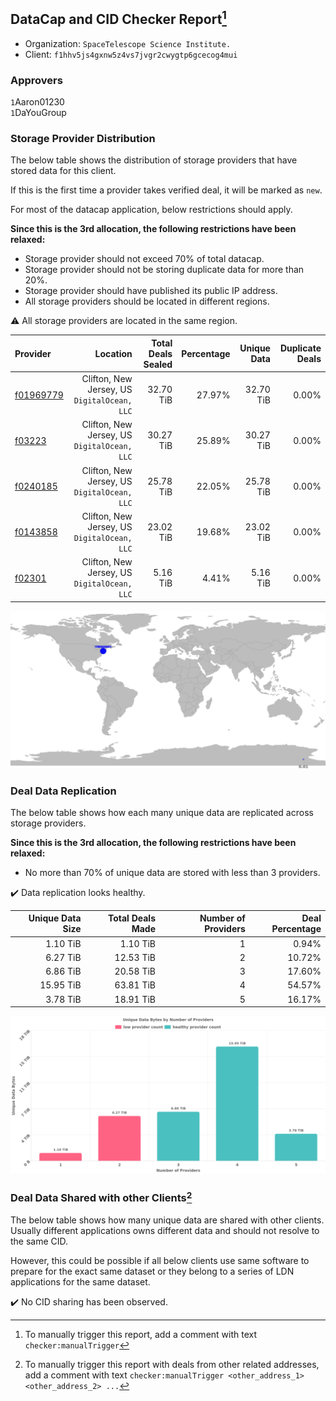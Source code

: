 ## DataCap and CID Checker Report[^1]
 - Organization: `SpaceTelescope Science Institute.`
 - Client: `f1hhv5js4gxnw5z4vs7jvgr2cwygtp6gcecog4mui`
### Approvers
`1`Aaron01230<br/>`1`DaYouGroup

### Storage Provider Distribution
The below table shows the distribution of storage providers that have stored data for this client.

If this is the first time a provider takes verified deal, it will be marked as `new`.

For most of the datacap application, below restrictions should apply.

**Since this is the 3rd allocation, the following restrictions have been relaxed:**
 - Storage provider should not exceed 70% of total datacap.
 - Storage provider should not be storing duplicate data for more than 20%.
 - Storage provider should have published its public IP address.
 - All storage providers should be located in different regions.

⚠️ All storage providers are located in the same region.

| Provider                                              |                                        Location | Total Deals Sealed | Percentage | Unique Data | Duplicate Deals |
| :---------------------------------------------------- | ----------------------------------------------: | -----------------: | ---------: | ----------: | --------------: |
| [f01969779](https://filfox.info/en/address/f01969779) | Clifton, New Jersey, US<br/>`DigitalOcean, LLC` |          32.70 TiB |     27.97% |   32.70 TiB |           0.00% |
| [f03223](https://filfox.info/en/address/f03223)       | Clifton, New Jersey, US<br/>`DigitalOcean, LLC` |          30.27 TiB |     25.89% |   30.27 TiB |           0.00% |
| [f0240185](https://filfox.info/en/address/f0240185)   | Clifton, New Jersey, US<br/>`DigitalOcean, LLC` |          25.78 TiB |     22.05% |   25.78 TiB |           0.00% |
| [f0143858](https://filfox.info/en/address/f0143858)   | Clifton, New Jersey, US<br/>`DigitalOcean, LLC` |          23.02 TiB |     19.68% |   23.02 TiB |           0.00% |
| [f02301](https://filfox.info/en/address/f02301)       | Clifton, New Jersey, US<br/>`DigitalOcean, LLC` |           5.16 TiB |      4.41% |    5.16 TiB |           0.00% |

<img src="https://raw.githubusercontent.com/data-preservation-programs/filplus-checker-assets/main/filecoin-project/filecoin-plus-large-datasets/issues/2054/1687758947449.png"/>

### Deal Data Replication
The below table shows how each many unique data are replicated across storage providers.


**Since this is the 3rd allocation, the following restrictions have been relaxed:**
- No more than 70% of unique data are stored with less than 3 providers.

✔️ Data replication looks healthy.

| Unique Data Size | Total Deals Made | Number of Providers | Deal Percentage |
| ---------------: | ---------------: | ------------------: | --------------: |
|         1.10 TiB |         1.10 TiB |                   1 |           0.94% |
|         6.27 TiB |        12.53 TiB |                   2 |          10.72% |
|         6.86 TiB |        20.58 TiB |                   3 |          17.60% |
|        15.95 TiB |        63.81 TiB |                   4 |          54.57% |
|         3.78 TiB |        18.91 TiB |                   5 |          16.17% |

<img src="https://raw.githubusercontent.com/data-preservation-programs/filplus-checker-assets/main/filecoin-project/filecoin-plus-large-datasets/issues/2054/1687758948329.png"/>

### Deal Data Shared with other Clients[^3]
The below table shows how many unique data are shared with other clients.
Usually different applications owns different data and should not resolve to the same CID.

However, this could be possible if all below clients use same software to prepare for the exact same dataset or they belong to a series of LDN applications for the same dataset.

✔️ No CID sharing has been observed.

[^1]: To manually trigger this report, add a comment with text `checker:manualTrigger`

[^2]: Deals from those addresses are combined into this report as they are specified with `checker:manualTrigger`

[^3]: To manually trigger this report with deals from other related addresses, add a comment with text `checker:manualTrigger <other_address_1> <other_address_2> ...`
